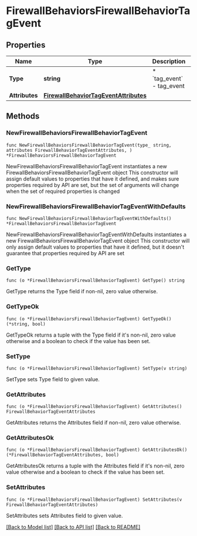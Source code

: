 # FirewallBehaviorsFirewallBehaviorTagEvent

## Properties

Name | Type | Description | Notes
------------ | ------------- | ------------- | -------------
**Type** | **string** | * &#x60;tag_event&#x60; - tag_event | 
**Attributes** | [**FirewallBehaviorTagEventAttributes**](FirewallBehaviorTagEventAttributes.md) |  | 

## Methods

### NewFirewallBehaviorsFirewallBehaviorTagEvent

`func NewFirewallBehaviorsFirewallBehaviorTagEvent(type_ string, attributes FirewallBehaviorTagEventAttributes, ) *FirewallBehaviorsFirewallBehaviorTagEvent`

NewFirewallBehaviorsFirewallBehaviorTagEvent instantiates a new FirewallBehaviorsFirewallBehaviorTagEvent object
This constructor will assign default values to properties that have it defined,
and makes sure properties required by API are set, but the set of arguments
will change when the set of required properties is changed

### NewFirewallBehaviorsFirewallBehaviorTagEventWithDefaults

`func NewFirewallBehaviorsFirewallBehaviorTagEventWithDefaults() *FirewallBehaviorsFirewallBehaviorTagEvent`

NewFirewallBehaviorsFirewallBehaviorTagEventWithDefaults instantiates a new FirewallBehaviorsFirewallBehaviorTagEvent object
This constructor will only assign default values to properties that have it defined,
but it doesn't guarantee that properties required by API are set

### GetType

`func (o *FirewallBehaviorsFirewallBehaviorTagEvent) GetType() string`

GetType returns the Type field if non-nil, zero value otherwise.

### GetTypeOk

`func (o *FirewallBehaviorsFirewallBehaviorTagEvent) GetTypeOk() (*string, bool)`

GetTypeOk returns a tuple with the Type field if it's non-nil, zero value otherwise
and a boolean to check if the value has been set.

### SetType

`func (o *FirewallBehaviorsFirewallBehaviorTagEvent) SetType(v string)`

SetType sets Type field to given value.


### GetAttributes

`func (o *FirewallBehaviorsFirewallBehaviorTagEvent) GetAttributes() FirewallBehaviorTagEventAttributes`

GetAttributes returns the Attributes field if non-nil, zero value otherwise.

### GetAttributesOk

`func (o *FirewallBehaviorsFirewallBehaviorTagEvent) GetAttributesOk() (*FirewallBehaviorTagEventAttributes, bool)`

GetAttributesOk returns a tuple with the Attributes field if it's non-nil, zero value otherwise
and a boolean to check if the value has been set.

### SetAttributes

`func (o *FirewallBehaviorsFirewallBehaviorTagEvent) SetAttributes(v FirewallBehaviorTagEventAttributes)`

SetAttributes sets Attributes field to given value.



[[Back to Model list]](../README.md#documentation-for-models) [[Back to API list]](../README.md#documentation-for-api-endpoints) [[Back to README]](../README.md)


